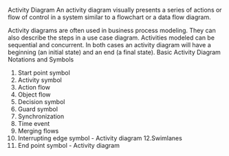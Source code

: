 Activity Diagram
An activity diagram visually presents a series of actions or flow of control in a system similar to a flowchart or a data flow diagram. 

Activity diagrams are often used in business process modeling. They can also describe the steps in a use case diagram. Activities modeled can be sequential and concurrent. In both cases an activity diagram will have a beginning (an initial state) and an end (a final state).
Basic Activity Diagram Notations and Symbols
1. Start point symbol 
2. Activity symbol  
3. Action flow
5. Object flow 
6. Decision symbol 
7. Guard symbol
8. Synchronization
9. Time event
10. Merging flows
11. Interrupting edge symbol - Activity diagram
12.Swimlanes
13. End point symbol - Activity diagram




